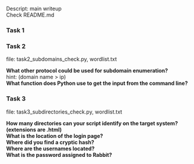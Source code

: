 Descript: main writeup   
Check README.md   

### Task 1
### Task 2
file: task2_subdomains_check.py, wordlist.txt   
    
**What other protocol could be used for subdomain enumeration?**   
hint: (domain name > ip)   
**What function does Python use to get the input from the command line?**   
### Task 3
file: task3_subdirectories_check.py, wordlist.txt   
   
**How many directories can your script identify on the target system? (extensions are .html)**   
**What is the location of the login page?**   
**Where did you find a cryptic hash?**   
**Where are the usernames located?**   
**What is the password assigned to Rabbit?**   

